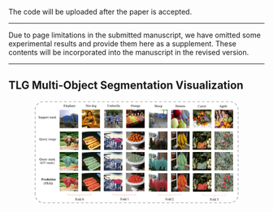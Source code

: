 The code will be uploaded after the paper is accepted.

-----------------------------------------------------------

Due to page limitations in the submitted manuscript, we have omitted some experimental results and provide them here as a supplement. These contents will be incorporated into the manuscript in the revised version.

-----------------------------------------------------------
## TLG Multi-Object Segmentation Visualization
<div align=center><img width="80%" src="Figs/Fig.1.png"></div> 

